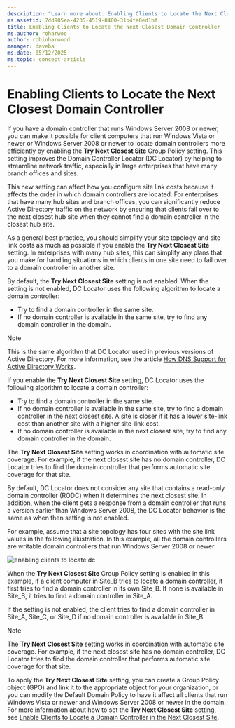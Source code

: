 ```yaml
---
description: "Learn more about: Enabling Clients to Locate the Next Closest Domain Controller"
ms.assetid: 7dd905ea-4235-4519-8400-31b4fa0ed1bf
title: Enabling Clients to Locate the Next Closest Domain Controller
ms.author: roharwoo
author: robinharwood
manager: daveba
ms.date: 05/12/2025
ms.topic: concept-article
---
```


# Enabling Clients to Locate the Next Closest Domain Controller

If you have a domain controller that runs Windows Server 2008 or newer, you can make it possible for client computers that run Windows Vista or newer or Windows Server 2008 or newer to locate domain controllers more efficiently by enabling the **Try Next Closest Site** Group Policy setting. This setting improves the Domain Controller Locator (DC Locator) by helping to streamline network traffic, especially in large enterprises that have many branch offices and sites.

This new setting can affect how you configure site link costs because it affects the order in which domain controllers are located. For enterprises that have many hub sites and branch offices, you can significantly reduce Active Directory traffic on the network by ensuring that clients fail over to the next closest hub site when they cannot find a domain controller in the closest hub site.

As a general best practice, you should simplify your site topology and site link costs as much as possible if you enable the **Try Next Closest Site** setting. In enterprises with many hub sites, this can simplify any plans that you make for handling situations in which clients in one site need to fail over to a domain controller in another site.

By default, the **Try Next Closest Site** setting is not enabled. When the setting is not enabled, DC Locator uses the following algorithm to locate a domain controller:

- Try to find a domain controller in the same site.
- If no domain controller is available in the same site, try to find any domain controller in the domain.

> [!NOTE]
> This is the same algorithm that DC Locator used in previous versions of Active Directory. For more information, see the article [How DNS Support for Active Directory Works](/previous-versions/windows/it-pro/windows-server-2003/cc759550(v=ws.10)).

If you enable the **Try Next Closest Site** setting, DC Locator uses the following algorithm to locate a domain controller:

- Try to find a domain controller in the same site.
- If no domain controller is available in the same site, try to find a domain controller in the next closest site. A site is closer if it has a lower site-link cost than another site with a higher site-link cost.
- If no domain controller is available in the next closest site, try to find any domain controller in the domain.

The **Try Next Closest Site** setting works in coordination with automatic site coverage. For example, if the next closest site has no domain controller, DC Locator tries to find the domain controller that performs automatic site coverage for that site.

By default, DC Locator does not consider any site that contains a read-only domain controller (RODC) when it determines the next closest site. In addition, when the client gets a response from a domain controller that runs a version earlier than Windows Server 2008, the DC Locator behavior is the same as when then setting is not enabled.

For example, assume that a site topology has four sites with the site link values in the following illustration. In this example, all the domain controllers are writable domain controllers that run Windows Server 2008 or newer.

![enabling clients to locate dc](media/Enabling-Clients-to-Locate-the-Next-Closest-Domain-Controller/beff4087-fb2a-463b-96ac-d440a9e29b75.gif)

When the **Try Next Closest Site** Group Policy setting is enabled in this example, if a client computer in Site_B tries to locate a domain controller, it first tries to find a domain controller in its own Site_B. If none is available in Site_B, it tries to find a domain controller in Site_A.

If the setting is not enabled, the client tries to find a domain controller in Site_A, Site_C, or Site_D if no domain controller is available in Site_B.

> [!NOTE]
> The **Try Next Closest Site** setting works in coordination with automatic site coverage. For example, if the next closest site has no domain controller, DC Locator tries to find the domain controller that performs automatic site coverage for that site.

To apply the **Try Next Closest Site** setting, you can create a Group Policy object (GPO) and link it to the appropriate object for your organization, or you can modify the Default Domain Policy to have it affect all clients that run Windows Vista or newer and Windows Server 2008 or newer in the domain. For more information about how to set the **Try Next Closest Site** setting, see [Enable Clients to Locate a Domain Controller in the Next Closest Site](/previous-versions/windows/it-pro/windows-server-2008-r2-and-2008/cc772592(v=ws.10)).
